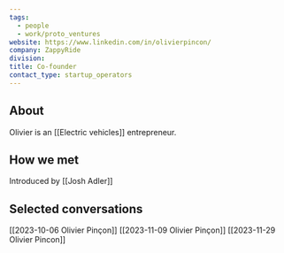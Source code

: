```yaml
---
tags:
  - people
  - work/proto_ventures
website: https://www.linkedin.com/in/olivierpincon/
company: ZappyRide
division: 
title: Co-founder
contact_type: startup_operators
---
```

## About
Olivier is an [[Electric vehicles]] entrepreneur.

## How we met
Introduced by [[Josh Adler]]

## Selected conversations
[[2023-10-06 Olivier Pinçon]]
[[2023-11-09 Olivier Pinçon]]
[[2023-11-29 Olivier Pincon]]